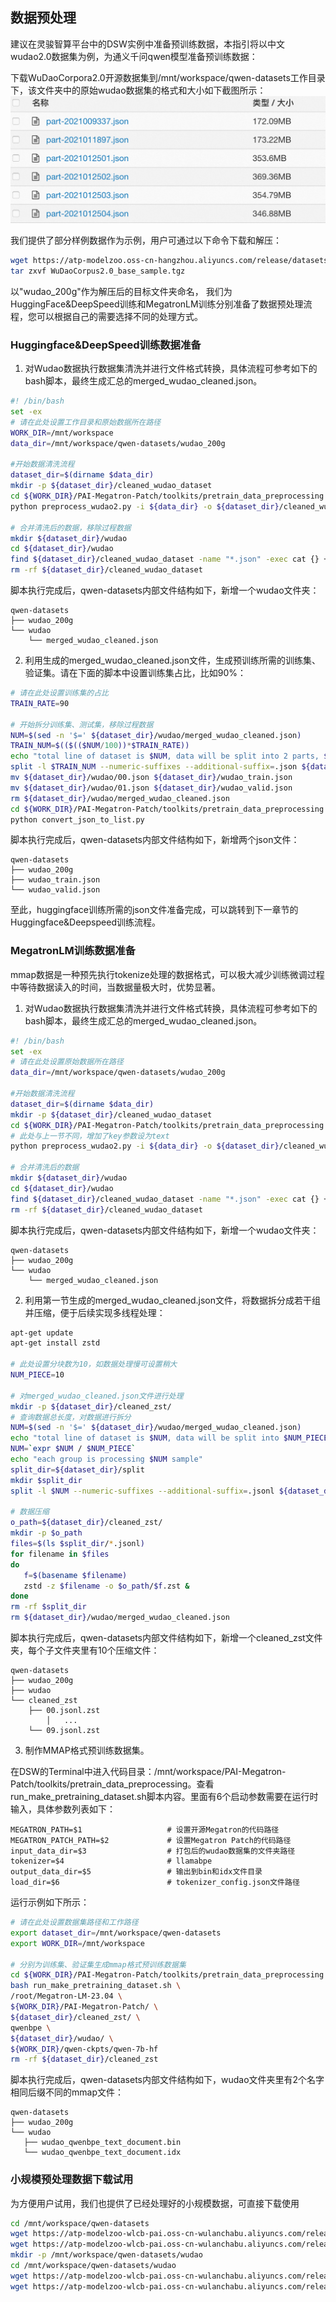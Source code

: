 ## 数据预处理
建议在灵骏智算平台中的DSW实例中准备预训练数据，本指引将以中文wudao2.0数据集为例，为通义千问qwen模型准备预训练数据：

下载WuDaoCorpora2.0开源数据集到/mnt/workspace/qwen-datasets工作目录下，该文件夹中的原始wudao数据集的格式和大小如下截图所示：
![img.png](img.png)

我们提供了部分样例数据作为示例，用户可通过以下命令下载和解压：
```bash
wget https://atp-modelzoo.oss-cn-hangzhou.aliyuncs.com/release/datasets/WuDaoCorpus2.0_base_sample.tgz
tar zxvf WuDaoCorpus2.0_base_sample.tgz
```
以"wudao_200g"作为解压后的目标文件夹命名，
我们为HuggingFace&DeepSpeed训练和MegatronLM训练分别准备了数据预处理流程，您可以根据自己的需要选择不同的处理方式。

### Huggingface&DeepSpeed训练数据准备

1. 对Wudao数据执行数据集清洗并进行文件格式转换，具体流程可参考如下的bash脚本，最终生成汇总的merged_wudao_cleaned.json。

```bash
#! /bin/bash
set -ex
# 请在此处设置工作目录和原始数据所在路径
WORK_DIR=/mnt/workspace
data_dir=/mnt/workspace/qwen-datasets/wudao_200g

#开始数据清洗流程
dataset_dir=$(dirname $data_dir)
mkdir -p ${dataset_dir}/cleaned_wudao_dataset
cd ${WORK_DIR}/PAI-Megatron-Patch/toolkits/pretrain_data_preprocessing
python preprocess_wudao2.py -i ${data_dir} -o ${dataset_dir}/cleaned_wudao_dataset -p 32

# 合并清洗后的数据，移除过程数据
mkdir ${dataset_dir}/wudao
cd ${dataset_dir}/wudao
find ${dataset_dir}/cleaned_wudao_dataset -name "*.json" -exec cat {} + > ${dataset_dir}/wudao/merged_wudao_cleaned.json
rm -rf ${dataset_dir}/cleaned_wudao_dataset
```

脚本执行完成后，qwen-datasets内部文件结构如下，新增一个wudao文件夹：
```plain
qwen-datasets
├── wudao_200g
└── wudao
    └── merged_wudao_cleaned.json
```

2. 利用生成的merged_wudao_cleaned.json文件，生成预训练所需的训练集、验证集。请在下面的脚本中设置训练集占比，比如90%：

```bash
# 请在此处设置训练集的占比
TRAIN_RATE=90

# 开始拆分训练集、测试集，移除过程数据
NUM=$(sed -n '$=' ${dataset_dir}/wudao/merged_wudao_cleaned.json)
TRAIN_NUM=$(($(($NUM/100))*$TRAIN_RATE))
echo "total line of dataset is $NUM, data will be split into 2 parts, $TRAIN_NUM samples for training, $(($NUM-$TRAIN_NUM)) for validation"
split -l $TRAIN_NUM --numeric-suffixes --additional-suffix=.json ${dataset_dir}/wudao/merged_wudao_cleaned.json ${dataset_dir}/wudao/
mv ${dataset_dir}/wudao/00.json ${dataset_dir}/wudao_train.json
mv ${dataset_dir}/wudao/01.json ${dataset_dir}/wudao_valid.json
rm ${dataset_dir}/wudao/merged_wudao_cleaned.json
cd ${WORK_DIR}/PAI-Megatron-Patch/toolkits/pretrain_data_preprocessing
python convert_json_to_list.py
```

脚本执行完成后，qwen-datasets内部文件结构如下，新增两个json文件：

```plain
qwen-datasets
├── wudao_200g
├── wudao_train.json
└── wudao_valid.json
```
至此，huggingface训练所需的json文件准备完成，可以跳转到下一章节的Huggingface&Deepspeed训练流程。

### MegatronLM训练数据准备

mmap数据是一种预先执行tokenize处理的数据格式，可以极大减少训练微调过程中等待数据读入的时间，当数据量极大时，优势显著。

1. 对Wudao数据执行数据集清洗并进行文件格式转换，具体流程可参考如下的bash脚本，最终生成汇总的merged_wudao_cleaned.json。

```bash
#! /bin/bash
set -ex
# 请在此处设置原始数据所在路径
data_dir=/mnt/workspace/qwen-datasets/wudao_200g

#开始数据清洗流程
dataset_dir=$(dirname $data_dir)
mkdir -p ${dataset_dir}/cleaned_wudao_dataset
cd ${WORK_DIR}/PAI-Megatron-Patch/toolkits/pretrain_data_preprocessing
# 此处与上一节不同，增加了key参数设为text
python preprocess_wudao2.py -i ${data_dir} -o ${dataset_dir}/cleaned_wudao_dataset -k text -p 32

# 合并清洗后的数据
mkdir ${dataset_dir}/wudao
cd ${dataset_dir}/wudao
find ${dataset_dir}/cleaned_wudao_dataset -name "*.json" -exec cat {} + > ${dataset_dir}/wudao/merged_wudao_cleaned.json
rm -rf ${dataset_dir}/cleaned_wudao_dataset
```

脚本执行完成后，qwen-datasets内部文件结构如下，新增一个wudao文件夹：

```plain
qwen-datasets
├── wudao_200g
└── wudao
    └── merged_wudao_cleaned.json
```

2. 利用第一节生成的merged_wudao_cleaned.json文件，将数据拆分成若干组并压缩，便于后续实现多线程处理：

```bash
apt-get update
apt-get install zstd

# 此处设置分块数为10，如数据处理慢可设置稍大
NUM_PIECE=10

# 对merged_wudao_cleaned.json文件进行处理
mkdir -p ${dataset_dir}/cleaned_zst/
# 查询数据总长度，对数据进行拆分
NUM=$(sed -n '$=' ${dataset_dir}/wudao/merged_wudao_cleaned.json)
echo "total line of dataset is $NUM, data will be split into $NUM_PIECE pieces for processing"
NUM=`expr $NUM / $NUM_PIECE`
echo "each group is processing $NUM sample"
split_dir=${dataset_dir}/split
mkdir $split_dir
split -l $NUM --numeric-suffixes --additional-suffix=.jsonl ${dataset_dir}/wudao/merged_wudao_cleaned.json $split_dir/

# 数据压缩
o_path=${dataset_dir}/cleaned_zst/
mkdir -p $o_path
files=$(ls $split_dir/*.jsonl)
for filename in $files
do
   f=$(basename $filename)
   zstd -z $filename -o $o_path/$f.zst &
done
rm -rf $split_dir
rm ${dataset_dir}/wudao/merged_wudao_cleaned.json
```

脚本执行完成后，qwen-datasets内部文件结构如下，新增一个cleaned_zst文件夹，每个子文件夹里有10个压缩文件：

```plain
qwen-datasets
├── wudao_200g
├── wudao
└── cleaned_zst
    ├── 00.jsonl.zst
		│   ...
    └── 09.jsonl.zst
```

3. 制作MMAP格式预训练数据集。

在DSW的Terminal中进入代码目录：/mnt/workspace/PAI-Megatron-Patch/toolkits/pretrain_data_preprocessing。查看run_make_pretraining_dataset.sh脚本内容。里面有6个启动参数需要在运行时输入，具体参数列表如下：

```plain
MEGATRON_PATH=$1                   # 设置开源Megatron的代码路径
MEGATRON_PATCH_PATH=$2             # 设置Megatron Patch的代码路径
input_data_dir=$3                  # 打包后的wudao数据集的文件夹路径
tokenizer=$4                       # llamabpe
output_data_dir=$5                 # 输出到bin和idx文件目录
load_dir=$6                        # tokenizer_config.json文件路径
```

运行示例如下所示：

```bash
# 请在此处设置数据集路径和工作路径
export dataset_dir=/mnt/workspace/qwen-datasets
export WORK_DIR=/mnt/workspace

# 分别为训练集、验证集生成mmap格式预训练数据集
cd ${WORK_DIR}/PAI-Megatron-Patch/toolkits/pretrain_data_preprocessing
bash run_make_pretraining_dataset.sh \
/root/Megatron-LM-23.04 \
${WORK_DIR}/PAI-Megatron-Patch/ \
${dataset_dir}/cleaned_zst/ \
qwenbpe \
${dataset_dir}/wudao/ \
${WORK_DIR}/qwen-ckpts/qwen-7b-hf
rm -rf ${dataset_dir}/cleaned_zst
```

脚本执行完成后，qwen-datasets内部文件结构如下，wudao文件夹里有2个名字相同后缀不同的mmap文件：

```plain
qwen-datasets
├── wudao_200g
└── wudao
   ├── wudao_qwenbpe_text_document.bin
   └── wudao_qwenbpe_text_document.idx
```

### 小规模预处理数据下载试用
为方便用户试用，我们也提供了已经处理好的小规模数据，可直接下载使用
```bash
cd /mnt/workspace/qwen-datasets
wget https://atp-modelzoo-wlcb-pai.oss-cn-wulanchabu.aliyuncs.com/release/models/pai-megatron-patch/llama2-datasets/wudao_train.json
wget https://atp-modelzoo-wlcb-pai.oss-cn-wulanchabu.aliyuncs.com/release/models/pai-megatron-patch/llama2-datasets/wudao_valid.json
mkdir -p /mnt/workspace/qwen-datasets/wudao
cd /mnt/workspace/qwen-datasets/wudao
wget https://atp-modelzoo-wlcb-pai.oss-cn-wulanchabu.aliyuncs.com/release/models/pai-megatron-patch/qwen-datasets/wudao_qwenbpe_text_document.bin
wget https://atp-modelzoo-wlcb-pai.oss-cn-wulanchabu.aliyuncs.com/release/models/pai-megatron-patch/qwen-datasets/wudao_qwenbpe_text_document.idx
```
